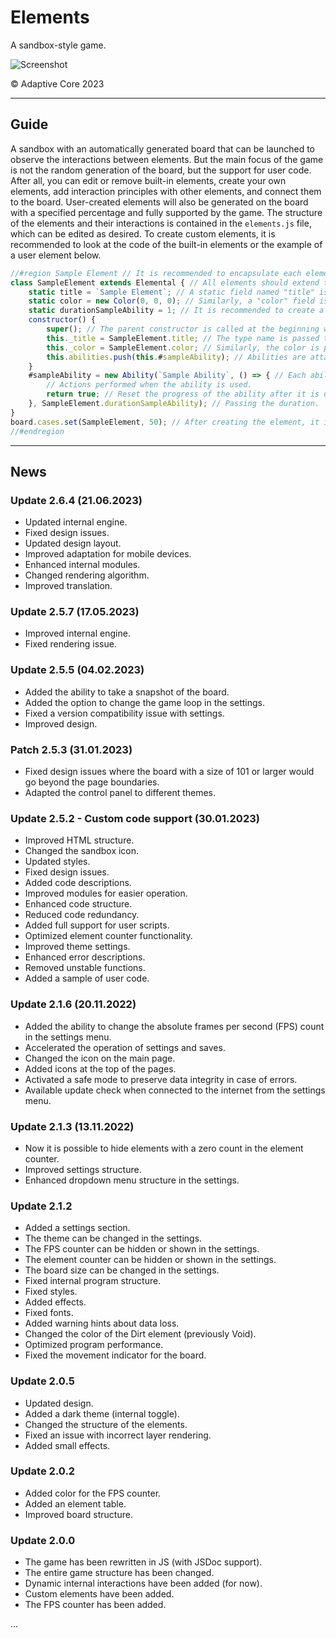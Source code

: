 # Elements
A sandbox-style game.

![Screenshot](https://imgur.com/hN4VArk.png)

© Adaptive Core 2023  
- - -
## Guide
A sandbox with an automatically generated board that can be launched to observe the interactions between elements. But the main focus of the game is not the random generation of the board, but the support for user code. After all, you can edit or remove built-in elements, create your own elements, add interaction principles with other elements, and connect them to the board. User-created elements will also be generated on the board with a specified percentage and fully supported by the game. The structure of the elements and their interactions is contained in the `elements.js` file, which can be edited as desired. To create custom elements, it is recommended to look at the code of the built-in elements or the example of a user element below.
```js
//#region Sample Element // It is recommended to encapsulate each element in a separate region.
class SampleElement extends Elemental { // All elements should extend the Elemental class.
	static title = `Sample Element`; // A static field named "title" is created to store the name of this type of element.
	static color = new Color(0, 0, 0); // Similarly, a "color" field is created to store the color.
	static durationSampleAbility = 1; // It is recommended to create a separate variable for each ability indicating its preparation duration.
	constructor() {
		super(); // The parent constructor is called at the beginning without arguments.
		this._title = SampleElement.title; // The type name is passed to individual instances.
		this._color = SampleElement.color; // Similarly, the color is passed.
		this.abilities.push(this.#sampleAbility); // Abilities are attached. More about them below.
	}
	#sampleAbility = new Ability(`Sample Ability`, () => { // Each ability is stored in a private field. The Ability class is used to create abilities.
		// Actions performed when the ability is used.
		return true; // Reset the progress of the ability after it is used? A value of true corresponds to resetting.
	}, SampleElement.durationSampleAbility); // Passing the duration.
}
board.cases.set(SampleElement, 50); // After creating the element, it is connected in the following way, where the second parameter indicates the percentage of appearance of this element. Note that the appearance percentages of other elements also affect the result.
//#endregion
```
- - -
## News
### Update 2.6.4 (21.06.2023)
- Updated internal engine.  
- Fixed design issues.  
- Updated design layout.  
- Improved adaptation for mobile devices.  
- Enhanced internal modules.  
- Changed rendering algorithm.  
- Improved translation.  

### Update 2.5.7 (17.05.2023)
- Improved internal engine.  
- Fixed rendering issue.  

### Update 2.5.5 (04.02.2023)
- Added the ability to take a snapshot of the board.  
- Added the option to change the game loop in the settings.  
- Fixed a version compatibility issue with settings.  
- Improved design.  

### Patch 2.5.3 (31.01.2023)
- Fixed design issues where the board with a size of 101 or larger would go beyond the page boundaries.  
- Adapted the control panel to different themes.  

### Update 2.5.2 - Custom code support (30.01.2023)
- Improved HTML structure.  
- Changed the sandbox icon.  
- Updated styles.  
- Fixed design issues.  
- Added code descriptions.  
- Improved modules for easier operation.  
- Enhanced code structure.  
- Reduced code redundancy.  
- Added full support for user scripts.  
- Optimized element counter functionality.  
- Improved theme settings.  
- Enhanced error descriptions.  
- Removed unstable functions.  
- Added a sample of user code.  

### Update 2.1.6 (20.11.2022)
- Added the ability to change the absolute frames per second (FPS) count in the settings menu.  
- Accelerated the operation of settings and saves.  
- Changed the icon on the main page.  
- Added icons at the top of the pages.  
- Activated a safe mode to preserve data integrity in case of errors.  
- Available update check when connected to the internet from the settings menu.  

### Update 2.1.3 (13.11.2022)
- Now it is possible to hide elements with a zero count in the element counter.  
- Improved settings structure.  
- Enhanced dropdown menu structure in the settings.  

### Update 2.1.2
- Added a settings section.  
- The theme can be changed in the settings.  
- The FPS counter can be hidden or shown in the settings.  
- The element counter can be hidden or shown in the settings.  
- The board size can be changed in the settings.  
- Fixed internal program structure.  
- Fixed styles.  
- Added effects.  
- Fixed fonts.  
- Added warning hints about data loss.  
- Changed the color of the Dirt element (previously Void).  
- Optimized program performance.  
- Fixed the movement indicator for the board.  

### Update 2.0.5
- Updated design.  
- Added a dark theme (internal toggle).  
- Changed the structure of the elements.  
- Fixed an issue with incorrect layer rendering.  
- Added small effects.  

### Update 2.0.2
- Added color for the FPS counter.  
- Added an element table.  
- Improved board structure.  

### Update 2.0.0
- The game has been rewritten in JS (with JSDoc support).  
- The entire game structure has been changed.  
- Dynamic internal interactions have been added (for now).  
- Custom elements have been added.  
- The FPS counter has been added.  

...